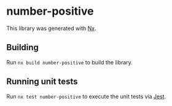 # number-positive

This library was generated with [Nx](https://nx.dev).

## Building

Run `nx build number-positive` to build the library.

## Running unit tests

Run `nx test number-positive` to execute the unit tests via [Jest](https://jestjs.io).
